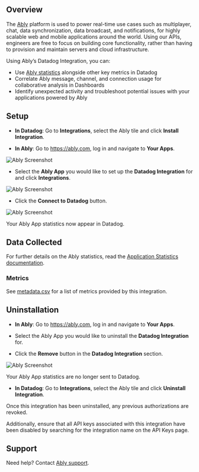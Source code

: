 ## Overview
The [Ably][1] platform is used to power real-time use cases such as multiplayer, chat, data synchronization, data broadcast, and notifications, for highly scalable web and mobile applications around the world. Using our APIs, engineers are free to focus on building core functionality, rather than having to provision and maintain servers and cloud infrastructure.

Using Ably’s Datadog Integration, you can:
- Use [Ably statistics][2] alongside other key metrics in Datadog
- Correlate Ably message, channel, and connection usage for collaborative analysis in Dashboards
- Identify unexpected activity and troubleshoot potential issues with your applications powered by Ably


## Setup

- **In Datadog**: Go to **Integrations**, select the Ably tile and click **Install Integration**.

- **In Ably**: Go to https://ably.com, log in and navigate to **Your Apps**.

![Ably Screenshot][3]

- Select the **Ably App** you would like to set up the **Datadog Integration** for and click **Integrations**.

![Ably Screenshot][4]

- Click the **Connect to Datadog** button.

![Ably Screenshot][5]

Your Ably App statistics now appear in Datadog.


## Data Collected
For further details on the Ably statistics, read the [Application Statistics documentation][8].

### Metrics
See [metadata.csv][7] for a list of metrics provided by this integration.

## Uninstallation

- **In Ably**: Go to https://ably.com, log in and navigate to **Your Apps**.

- Select the Ably App you would like to uninstall the **Datadog Integration** for.

- Click the **Remove** button in the **Datadog Integration** section.

![Ably Screenshot][6]

Your Ably App statistics are no longer sent to Datadog.

- **In Datadog**: Go to **Integrations**, select the Ably tile and click **Uninstall Integration**.

Once this integration has been uninstalled, any previous authorizations are revoked.

Additionally, ensure that all API keys associated with this integration have been disabled by searching for the integration name on the API Keys page.

## Support
Need help? Contact [Ably support][9].

[1]: https://ably.com
[2]: https://ably.com/docs/general/statistics
[3]: https://github.com/DataDog/integrations-extras/blob/master/ably/images/your-apps.png
[4]: https://github.com/DataDog/integrations-extras/blob/master/ably/images/integrations.png
[5]: https://github.com/DataDog/integrations-extras/blob/master/ably/images/setup-integration.png
[6]: https://github.com/DataDog/integrations-extras/blob/master/ably/images/uninstall-integration.png
[7]: https://github.com/DataDog/integrations-extras/blob/master/ably/metadata.csv
[8]: https://ably.com/docs/general/statistics
[9]: https://ably.com/support
